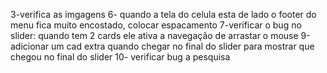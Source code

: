 3-verifica as imgagens
6- quando a tela do celula esta de lado o footer do menu fica muito encostado, colocar espacamento 
7-verificar o bug no slider: quando tem 2 cards ele ativa a navegação de arrastar o mouse
9-adicionar um cad extra quando chegar no final do slider para mostrar que chegou no final do slider
10- verificar bug a pesquisa
